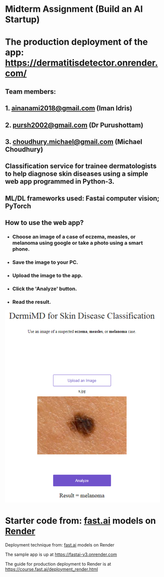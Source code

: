 # Midterm Assignment (Build an AI Startup)

# The production deployment of the app: https://dermatitisdetector.onrender.com/

## Team members: 
## 1. ainanami2018@gmail.com (Iman Idris)
## 2. pursh2002@gmail.com (Dr Purushottam)
## 3. choudhury.michael@gmail.com (Michael Choudhury)

## Classification service for trainee dermatologists to help diagnose skin diseases using a simple web app programmed in Python-3.
## ML/DL frameworks used: Fastai computer vision; PyTorch

## How to use the web app?
- ### Choose an image of a case of eczema, measles, or melanoma using google or take a photo using a smart phone.
- ### Save the image to your PC.
- ### Upload the image to the app.
- ### Click the 'Analyze' button.
- ### Read the result.

![](x.PNG)

# Starter code from: [fast.ai](https://www.fast.ai) models on [Render](https://render.com)

Deployment technique from: [fast.ai](https://github.com/fastai/fastai) models on Render

The sample app is up at https://fastai-v3.onrender.com

The guide for production deployment to Render is at https://course.fast.ai/deployment_render.html

